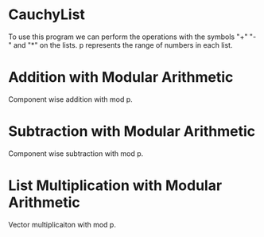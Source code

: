 # CauchyList
To use this program we can perform the operations with the symbols "+" "-" and "*" on the lists.
p represents the range of numbers in each list. 

# Addition with Modular Arithmetic
Component wise addition with mod p.




# Subtraction with Modular Arithmetic
Component wise subtraction with mod p.




# List Multiplication with Modular Arithmetic
Vector multiplicaiton with mod p.
